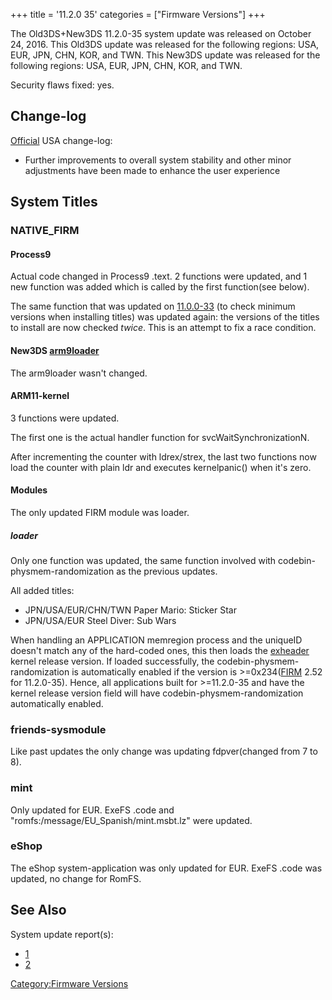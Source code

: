 +++
title = '11.2.0 35'
categories = ["Firmware Versions"]
+++

The Old3DS+New3DS 11.2.0-35 system update was released on October 24,
2016. This Old3DS update was released for the following regions: USA,
EUR, JPN, CHN, KOR, and TWN. This New3DS update was released for the
following regions: USA, EUR, JPN, CHN, KOR, and TWN.

Security flaws fixed: yes.

## Change-log

[Official](http://en-americas-support.nintendo.com/app/answers/detail/a_id/667/p/430/c/267)
USA change-log:

- Further improvements to overall system stability and other minor
  adjustments have been made to enhance the user experience

## System Titles

### NATIVE_FIRM

#### Process9

Actual code changed in Process9 .text. 2 functions were updated, and 1
new function was added which is called by the first function(see below).

The same function that was updated on [11.0.0-33](11.0.0-33 "wikilink")
(to check minimum versions when installing titles) was updated again:
the versions of the titles to install are now checked *twice*. This is
an attempt to fix a race condition.

#### New3DS [arm9loader](FIRM "wikilink")

The arm9loader wasn't changed.

#### ARM11-kernel

3 functions were updated.

The first one is the actual handler function for
svcWaitSynchronizationN.

After incrementing the counter with ldrex/strex, the last two functions
now load the counter with plain ldr and executes kernelpanic() when it's
zero.

#### Modules

The only updated FIRM module was loader.

##### loader

Only one function was updated, the same function involved with
codebin-physmem-randomization as the previous updates.

All added titles:

- JPN/USA/EUR/CHN/TWN Paper Mario: Sticker Star
- JPN/USA/EUR Steel Diver: Sub Wars

When handling an APPLICATION memregion process and the uniqueID doesn't
match any of the hard-coded ones, this then loads the
[exheader](NCCH/Extended_Header "wikilink") kernel release version. If
loaded successfully, the codebin-physmem-randomization is automatically
enabled if the version is \>=0x234([FIRM](FIRM "wikilink") 2.52 for
11.2.0-35). Hence, all applications built for \>=11.2.0-35 and have the
kernel release version field will have codebin-physmem-randomization
automatically enabled.

### friends-sysmodule

Like past updates the only change was updating fdpver(changed from 7 to
8).

### mint

Only updated for EUR. ExeFS .code and
"romfs:/message/EU_Spanish/mint.msbt.lz" were updated.

### eShop

The eShop system-application was only updated for EUR. ExeFS .code was
updated, no change for RomFS.

## See Also

System update report(s):

- [1](https://yls8.mtheall.com/ninupdates/reports.php?date=10-24-16_08-00-49&sys=ctr)
- [2](https://yls8.mtheall.com/ninupdates/reports.php?date=10-24-16_08-01-02&sys=ktr)

[Category:Firmware Versions](Category:Firmware_Versions "wikilink")
